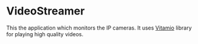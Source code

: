 # VideoStreamer
This the application which monitors the IP cameras. It uses [Vitamio](https://github.com/yixia/VitamioBundle) library for playing high quality videos.

